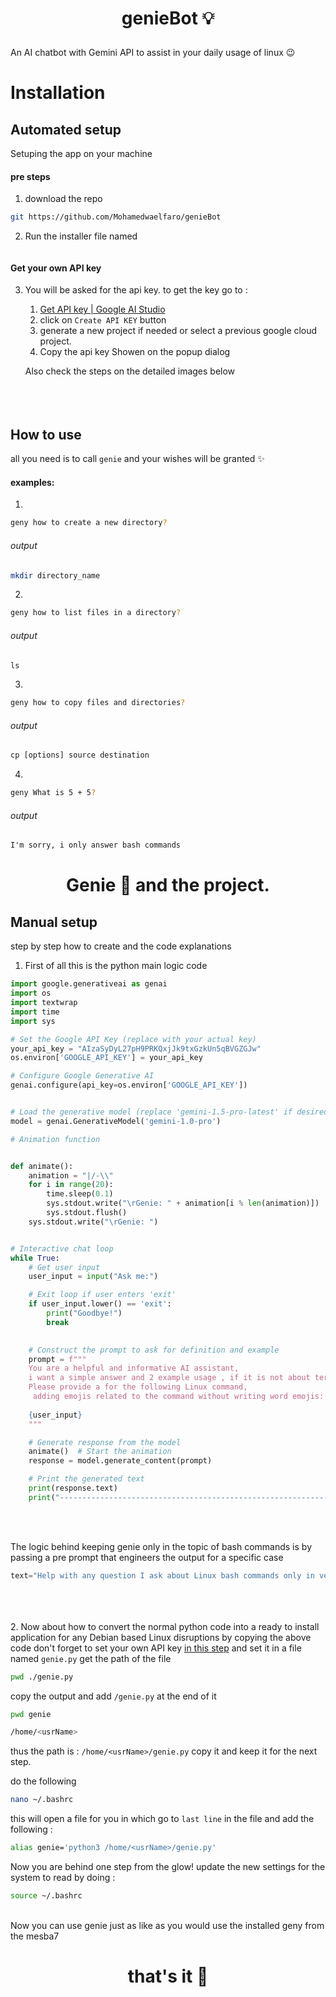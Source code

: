 



# <p align="center">genieBot 💡</p>

An AI chatbot with Gemini API to assist in your daily usage of linux 😉

# Installation


## Automated setup

Setuping the app on your machine

  #### pre steps
  
  1. download the repo
  
  ```bash
  git https://github.com/Mohamedwaelfaro/genieBot
  ```
  
  2. Run the installer file named 
  ```bash
  
  ```
#### Get your own API key
 3. You will be asked for the api key. to get the key go to : 
  	 1. [Get API key | Google AI Studio](https://aistudio.google.com/app/apikey)
     2. click on `Create API KEY` button
  	 3. generate a new project if needed or select a previous google cloud project.
  	 4. Copy the api key Showen on the popup dialog
  	 
  	Also check the steps on the detailed images below
  <br/><br/><br/><br/>

## How to use
all you need is to call `genie` and your wishes will be granted ✨

#### examples:

1.
```bash
geny how to create a new directory?
```
###### output
```bash
mkdir directory_name
```
2.
```bash
geny how to list files in a directory?
```
###### output
```txt
ls
```

3.
```bash
geny how to copy files and directories?
```
###### output
```txt
cp [options] source destination
```
4.
```bash
geny What is 5 + 5?
```
###### output
```txt
I'm sorry, i only answer bash commands
```

# <p align="center">Genie 🧞 and the project. </p>

## Manual setup

step by step how to create and the code explanations

1. First of all this is the python main logic code

```py
import google.generativeai as genai
import os
import textwrap
import time
import sys

# Set the Google API Key (replace with your actual key)
your_api_key = "AIzaSyDyL27pH9PRKQxjJk9txGzkUn5qBVGZGJw"
os.environ['GOOGLE_API_KEY'] = your_api_key

# Configure Google Generative AI
genai.configure(api_key=os.environ['GOOGLE_API_KEY'])


# Load the generative model (replace 'gemini-1.5-pro-latest' if desired)
model = genai.GenerativeModel('gemini-1.0-pro')

# Animation function


def animate():
    animation = "|/-\\"
    for i in range(20):
        time.sleep(0.1)
        sys.stdout.write("\rGenie: " + animation[i % len(animation)])
        sys.stdout.flush()
    sys.stdout.write("\rGenie: ")


# Interactive chat loop
while True:
    # Get user input
    user_input = input("Ask me:")

    # Exit loop if user enters 'exit'
    if user_input.lower() == 'exit':
        print("Goodbye!")
        break
    

    # Construct the prompt to ask for definition and example
    prompt = f"""
    You are a helpful and informative AI assistant, 
    i want a simple answer and 2 example usage , if it is not about terimnal commands in ubuntu 			 	terimnal say I’m sorry, I only answer bash specific questions,
    Please provide a for the following Linux command,
     adding emojis related to the command without writing word emojis: 
    
    {user_input}
    """

    # Generate response from the model
    animate()  # Start the animation
    response = model.generate_content(prompt)

    # Print the generated text
    print(response.text)
    print("------------------------------------------------------------")
```

<br/>
<br/>

The logic behind keeping genie only in the topic of bash commands is by passing a pre prompt that engineers the output for a specific case

```py
text="Help with any question I ask about Linux bash commands only in very summarized answer with a short example usage and don't add any markdown styling make sure all the output you give is pair text. other wise if my question is off topic please only answer politely by refusing to answer this question. So my questions is : "+" ".join(sys.argv[1:])
```
<br /><br /><br />
2. Now about how to convert the normal python code into a ready to install application for any Debian based Linux disruptions
by copying the above code don't forget to set your own API key [in this step](#get-your-own-api-key)
and set it in a file named `genie.py`
get the path of the file
```bash
pwd ./genie.py
```
copy the output and add `/genie.py` at the end of it
```bash
pwd genie

/home/<usrName>
```
thus the path is : 
`/home/<usrName>/genie.py`
copy it and keep it for the next step.

do the following 
```bash
nano ~/.bashrc
```

this will open a file for you in which go to `last line` in the file and add the following : 
```bash
alias genie='python3 /home/<usrName>/genie.py'
```

Now you are behind one step from the glow!
update the new settings for the system to read by doing : 
```bash
source ~/.bashrc
```
<br />
Now you can use genie just as like as you would use the installed geny from the mesba7

<h1 align="center">that's it 👀</h1>

